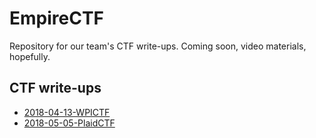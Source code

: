 # EmpireCTF #

Repository for our team's CTF write-ups. Coming soon, video materials, hopefully.

## CTF write-ups ##

 - [2018-04-13-WPICTF](writeups/2018-04-13-WPICTF/README.md)
 - [2018-05-05-PlaidCTF](writeups/2018-05-05-PlaidCTF/README.md)
